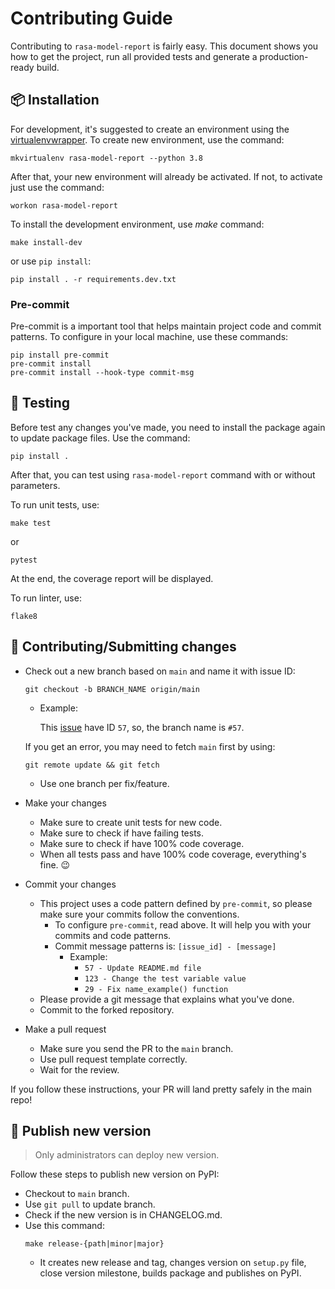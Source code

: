 # Contributing Guide
Contributing to `rasa-model-report` is fairly easy. This document shows you how to get the project, run all provided tests and generate a production-ready build.


## 📦 Installation
For development, it's suggested to create an environment using the [virtualenvwrapper](https://virtualenvwrapper.readthedocs.io/en/latest/install.html#basic-installation). To create new environment, use the command:
```
mkvirtualenv rasa-model-report --python 3.8
```
After that, your new environment will already be activated. If not, to activate just use the command:
```
workon rasa-model-report
```

To install the development environment, use *make* command:
```
make install-dev
```
or use `pip install`:
```
pip install . -r requirements.dev.txt
```

### Pre-commit
Pre-commit is a important tool that helps maintain project code and commit patterns. To configure in your local machine, use these commands:
```
pip install pre-commit
pre-commit install
pre-commit install --hook-type commit-msg
```


## 🧪 Testing
Before test any changes you've made, you need to install the package again to update package files. Use the command:
```
pip install .
```
After that, you can test using `rasa-model-report` command with or without parameters.

To run unit tests, use:
```
make test
```
or
```
pytest
```
At the end, the coverage report will be displayed.

To run linter, use:
```
flake8
```


## 📝 Contributing/Submitting changes
- Check out a new branch based on `main` and name it with issue ID:
    ```
    git checkout -b BRANCH_NAME origin/main
    ```
    - Example:

        This [issue](https://github.com/brunohjs/rasa-model-report/issues/57) have ID `57`, so, the branch name is `#57`.

    If you get an error, you may need to fetch `main` first by using:
    ```
    git remote update && git fetch
    ```
  - Use one branch per fix/feature.
- Make your changes
  - Make sure to create unit tests for new code.
  - Make sure to check if have failing tests.
  - Make sure to check if have 100% code coverage.
  - When all tests pass and have 100% code coverage, everything's fine. 😉
- Commit your changes
  - This project uses a code pattern defined by `pre-commit`, so please make sure your commits follow the conventions.
    - To configure `pre-commit`, read above. It will help you with your commits and code patterns.
    - Commit message patterns is: `[issue_id] - [message]`
      - Example:
        - `57 - Update README.md file`
        - `123 - Change the test variable value`
        - `29 - Fix name_example() function`
  - Please provide a git message that explains what you've done.
  - Commit to the forked repository.
- Make a pull request
  - Make sure you send the PR to the `main` branch.
  - Use pull request template correctly.
  - Wait for the review.

If you follow these instructions, your PR will land pretty safely in the main repo!


## 🚀 Publish new version
> Only administrators can deploy new version.

Follow these steps to publish new version on PyPI:
- Checkout to `main` branch.
- Use `git pull` to update branch.
- Check if the new version is in CHANGELOG.md.
- Use this command:
    ```
    make release-{path|minor|major}
    ```
    - It creates new release and tag, changes version on `setup.py` file, close version milestone, builds package and publishes on PyPI.
